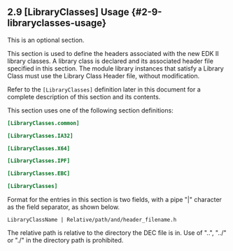 <!--- @file
  2.9 [LibraryClasses] Usage

  Copyright (c) 2007-2017, Intel Corporation. All rights reserved.<BR>

  Redistribution and use in source (original document form) and 'compiled'
  forms (converted to PDF, epub, HTML and other formats) with or without
  modification, are permitted provided that the following conditions are met:

  1) Redistributions of source code (original document form) must retain the
     above copyright notice, this list of conditions and the following
     disclaimer as the first lines of this file unmodified.

  2) Redistributions in compiled form (transformed to other DTDs, converted to
     PDF, epub, HTML and other formats) must reproduce the above copyright
     notice, this list of conditions and the following disclaimer in the
     documentation and/or other materials provided with the distribution.

  THIS DOCUMENTATION IS PROVIDED BY TIANOCORE PROJECT "AS IS" AND ANY EXPRESS OR
  IMPLIED WARRANTIES, INCLUDING, BUT NOT LIMITED TO, THE IMPLIED WARRANTIES OF
  MERCHANTABILITY AND FITNESS FOR A PARTICULAR PURPOSE ARE DISCLAIMED. IN NO
  EVENT SHALL TIANOCORE PROJECT  BE LIABLE FOR ANY DIRECT, INDIRECT, INCIDENTAL,
  SPECIAL, EXEMPLARY, OR CONSEQUENTIAL DAMAGES (INCLUDING, BUT NOT LIMITED TO,
  PROCUREMENT OF SUBSTITUTE GOODS OR SERVICES; LOSS OF USE, DATA, OR PROFITS;
  OR BUSINESS INTERRUPTION) HOWEVER CAUSED AND ON ANY THEORY OF LIABILITY,
  WHETHER IN CONTRACT, STRICT LIABILITY, OR TORT (INCLUDING NEGLIGENCE OR
  OTHERWISE) ARISING IN ANY WAY OUT OF THE USE OF THIS DOCUMENTATION, EVEN IF
  ADVISED OF THE POSSIBILITY OF SUCH DAMAGE.

-->

## 2.9 [LibraryClasses] Usage {#2-9-libraryclasses-usage}

This is an optional section.

This section is used to define the headers associated with the new EDK II
library classes. A library class is declared and its associated header file
specified in this section. The module library instances that satisfy a Library
Class must use the Library Class Header file, without modification.

Refer to the `[LibraryClasses]` definition later in this document for a
complete description of this section and its contents.

This section uses one of the following section definitions:

```ini
[LibraryClasses.common]

[LibraryClasses.IA32]

[LibraryClasses.X64]

[LibraryClasses.IPF]

[LibraryClasses.EBC]

[LibraryClasses]
```

Format for the entries in this section is two fields, with a pipe "|"
character as the field separator, as shown below.

`LibraryClassName | Relative/path/and/header_filename.h`

The relative path is relative to the directory the DEC file is in. Use of "..",
"../" or "./" in the directory path is prohibited.
